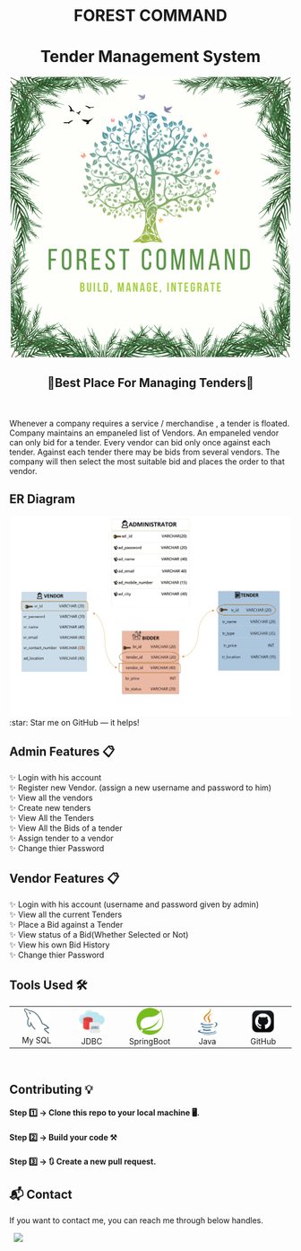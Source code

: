  <h1 align="center">FOREST COMMAND</h1>
 <h1 align="center">Tender Management System</h1>
 
 

<div align="center">
  <img alt="Demo" src="Forest_Command/Images/Forest Command.png" />
</div>
<h2 align="center">🌟Best Place For Managing Tenders🌟</h2>


<br>
<br>
Whenever a company  requires a service / merchandise , a tender is floated. Company maintains an empaneled list of Vendors. An empaneled vendor can only bid for a tender. Every vendor can bid only once against   each tender. Against each tender there may be   bids from several vendors. The company will then select the most suitable bid and places the order to that vendor.



## ER Diagram
<img alt="Demo" src="Forest_Command/Images/ER.jpg" />
:star: Star me on GitHub — it helps!

## Admin Features 📋
✨ Login with his account\
✨ Register new Vendor. (assign a new username and password to him)\
✨ View all the vendors\
✨ Create new tenders\
✨ View All the Tenders\
✨ View All the Bids of a tender\
✨ Assign tender to a vendor\
✨ Change thier Password

## Vendor Features 📋
✨ Login with his account (username and password given by admin)\
✨ View all the current Tenders\
✨ Place a Bid against a Tender\
✨ View status of a Bid(Whether Selected or Not)\
✨ View his own Bid History\
✨ Change thier Password


## Tools Used 🛠️
<table align="center">
  
  <tr>
      <td align="center" width="100">
        <img src="Forest_Command/tools/mysql.png" width="45" height="45" alt="HTML" />
      <br>My SQL
    </td>
    
 <td align="center" width="100">
        <img src="Forest_Command/tools/jdbc.png" width="48" height="48" alt="CSS" />
      <br>JDBC
    </td> 
    
<td align="center" width="100">
        <img src="Forest_Command/tools/springboot.png" width="48" height="48" alt="Java" />
      <br>SpringBoot
    </td>
    
<td align="center" width="100">
        <img src="Forest_Command/tools/java.png" width="48" height="48" alt="javascript" />
      <br>Java 
    </td>
    
<td align="center" width="100">
        <img src="Forest_Command/tools/github.png" width="48" height="48" alt="Vuejs" />
      <br>GitHub
    </td> 
  </tr> 
  </table>


<br>



## Contributing 💡
#### Step 1️⃣    -> Clone this repo to your local machine 🖥️.

#### Step 2️⃣    -> **Build your code** ⚒️

#### Step 3️⃣    -> 🔃 Create a new pull request.





<h2>📬 Contact</h2>

If you want to contact me, you can reach me through below handles.


&nbsp;&nbsp;<a href="https://www.linkedin.com/in/shubham-bhati-787319213/"><img src="https://www.felberpr.com/wp-content/uploads/linkedin-logo.png" width="30"></img></a>



